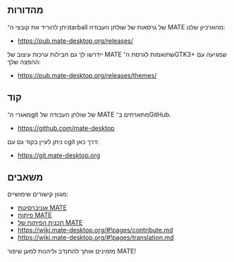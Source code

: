 <!--
.. link:
.. description:
.. tags: פיתוח
.. date: 2011-12-05 12:00:30
.. title: פיתוח
.. slug: development
-->

## מהדורות

ניתן להוריד את קובצי ה־tarball של גרסאות של שולחן העבודה MATE מהארכיון שלנו:

  * <https://pub.mate-desktop.org/releases/>

יידרשו לך גם חבילות ערכות עיצוב של MATE שתואמות לגרסת ה־GTK3+‎ שמגיעה עם
ההפצה שלך:

  * <https://pub.mate-desktop.org/releases/themes/>

## קוד

מאגרי ה־git של שולחן העבודה של MATE מתארחים ב־GitHub.

  * <https://github.com/mate-desktop>

ניתן לעיין בקוד גם עם cgit דרך כאן:

  * <https://git.mate-desktop.org>

## משאבים

 מגוון קישורים שימושיים:

  * [אוניברסיטת MATE](/blog/2013-03-12-mate-university/)
  * [פיתוח MATE](https://wiki.mate-desktop.org/#!pages/dev-doc.md)
  * [תכנית הפיתוח של MATE](https://wiki.mate-desktop.org/#!pages/roadmap.md)
  * <https://wiki.mate-desktop.org/#!pages/contribute.md>
  * <https://wiki.mate-desktop.org/#!pages/translation.md>

מזמינים אותך להתנדב וליהנות למען שיפור MATE!
